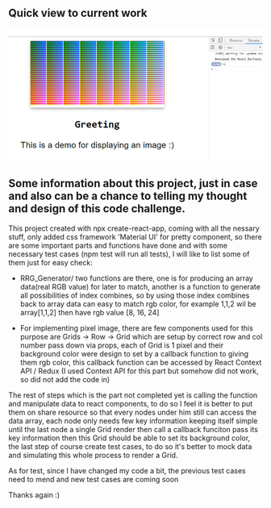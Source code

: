 
Quick view to current work
---
![Upstream vs Origin](https://raw.githubusercontent.com/Seven-Bi/jsapp/features/screenshot/img.PNG)


Some information about this project, just in case and also can be a chance to telling my thought and design of this code challenge.
---

This project created with npx create-react-app, coming with all the nessary stuff, only added css framework 'Material UI' for pretty component,
so there are some important parts and functions have done and with some necessary test cases (npm test will run all tests), I will like to list 
some of them just for easy check:

- RRG_Generator/ two functions are there, one is for producing an array data(real RGB value) for later to match, another is a function to
  generate all possibilities of index combines, so by using those index combines back to array data can easy to match rgb color, for example
  1,1,2 wil be array[1,1,2] then have rgb value [8, 16, 24]
  
- For implementing pixel image, there are few components used for this purpose are Grids -> Row -> Grid which are setup by correct row and col number pass
  down via props, each of Grid is 1 pixel and their background color were design to set by a callback function to giving them rgb color, this callback function can
  be accessed by React Context API / Redux (I used Context API for this part but somehow did not work, so did not add the code in)
  
  
The rest of steps which is the part not completed yet is calling the function and manipulate data to react components, to do so I feel it is better to put them on share resource so that every nodes under him still can access the data array, each node only needs few key information keeping itself simple until the last node a single Grid render then call a callback funciton pass its key information then this Grid should be able to set its background color, the last step of course create test cases, to do so it's better to mock data and simulating this whole process to render a Grid.
  
As for test, since I have changed my code a bit, the previous test cases need to mend and new test cases are coming soon


Thanks again :)

